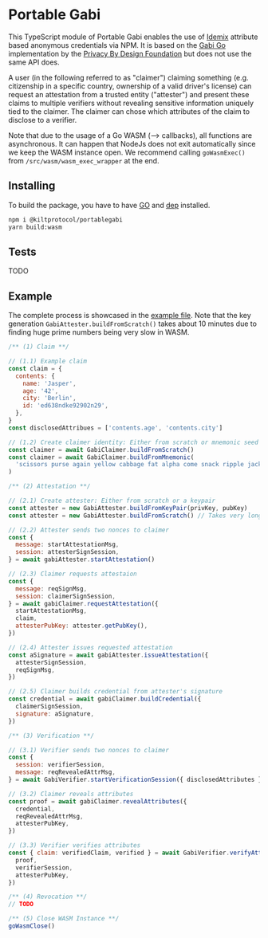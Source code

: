 # Portable Gabi

This TypeScript module of Portable Gabi enables the use of [Idemix](http://www.research.ibm.com/labs/zurich/idemix/) attribute based anonymous credentials via NPM. It is based on the [Gabi Go](https://github.com/privacybydesign/gabi) implementation by the [Privacy By Design Foundation](https://privacybydesign.foundation/) but does not use the same API does.

A user (in the following referred to as "claimer") claiming something (e.g. citizenship in a specific country, ownership of a valid driver's license) can request an attestation from a trusted entity ("attester") and present these claims to multiple verifiers without revealing sensitive information uniquely tied to the claimer. The claimer can chose which attributes of the claim to disclose to a verifier.

Note that due to the usage of a Go WASM (--> callbacks), all functions are asynchronous. It can happen that NodeJs does not exit automatically since we keep the WASM instance open. We recommend calling `goWasmExec()` from `/src/wasm/wasm_exec_wrapper` at the end.

## Installing

To build the package, you have to have [GO](https://golang.org/) and [dep](https://github.com/golang/dep) installed.

```bash
npm i @kiltprotocol/portablegabi
yarn build:wasm
```

## Tests

TODO

## Example

The complete process is showcased in the [example file](docs/example.ts). Note that the key generation `GabiAttester.buildFromScratch()` takes about 10 minutes due to finding huge prime numbers being very slow in WASM.

```javascript
/** (1) Claim **/

// (1.1) Example claim
const claim = {
  contents: {
    name: 'Jasper',
    age: '42',
    city: 'Berlin',
    id: 'ed638ndke92902n29',
  },
}
const disclosedAttribues = ['contents.age', 'contents.city']

// (1.2) Create claimer identity: Either from scratch or mnemonic seed
const claimer = await GabiClaimer.buildFromScratch()
const claimer = await GabiClaimer.buildFromMnemonic(
  'scissors purse again yellow cabbage fat alpha come snack ripple jacket broken'
)

/** (2) Attestation **/

// (2.1) Create attester: Either from scratch or a keypair
const attester = new GabiAttester.buildFromKeyPair(privKey, pubKey)
const attester = new GabiAttester.buildFromScratch() // Takes very long due to finding huge prime numbers, ~10 minutes

// (2.2) Attester sends two nonces to claimer
const {
  message: startAttestationMsg,
  session: attesterSignSession,
} = await gabiAttester.startAttestation()

// (2.3) Claimer requests attestaion
const {
  message: reqSignMsg,
  session: claimerSignSession,
} = await gabiClaimer.requestAttestation({
  startAttestationMsg,
  claim,
  attesterPubKey: attester.getPubKey(),
})

// (2.4) Attester issues requested attestation
const aSignature = await gabiAttester.issueAttestation({
  attesterSignSession,
  reqSignMsg,
})

// (2.5) Claimer builds credential from attester's signature
const credential = await gabiClaimer.buildCredential({
  claimerSignSession,
  signature: aSignature,
})

/** (3) Verification **/

// (3.1) Verifier sends two nonces to claimer
const {
  session: verifierSession,
  message: reqRevealedAttrMsg,
} = await GabiVerifier.startVerificationSession({ disclosedAttributes })

// (3.2) Claimer reveals attributes
const proof = await gabiClaimer.revealAttributes({
  credential,
  reqRevealedAttrMsg,
  attesterPubKey,
})

// (3.3) Verifier verifies attributes
const { claim: verifiedClaim, verified } = await GabiVerifier.verifyAttributes({
  proof,
  verifierSession,
  attesterPubKey,
})

/** (4) Revocation **/
// TODO

/** (5) Close WASM Instance **/
goWasmClose()
```
